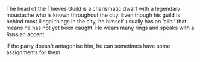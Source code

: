 The head of the Thieves Guild is a charismatic dwarf with a legendary moustache who is known throughout the city. Even though his guild is behind most illegal things in the city, he himself usually has an ‘alibi’ that means he has not yet been caught. He wears many rings and speaks with a Russian accent.
  
If the party doesn't antagonise him, he can sometimes have some assignments for them.